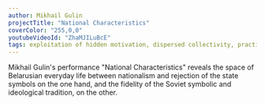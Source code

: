 ```yaml
---
author: Mikhail Gulin
projectTitle: "National Characteristics"
coverColor: "255,0,0"
youtubeVideoId: "ZhaMJILuBcE"
tags: exploitation of hidden motivation, dispersed collectivity, practices of ourselves
---
```

Mikhail Gulin's performance "National Characteristics" reveals the space of Belarusian everyday life between nationalism and rejection of the state symbols on the one hand, and the fidelity of the Soviet symbolic and ideological tradition, on the other.
